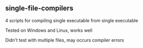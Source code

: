 ## single-file-compilers
4 scripts for compiling single executable from single executable

Tested on Windows and Linux, works well

Didn't test with multiple files, may occurs compiler errors
